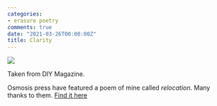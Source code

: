 ```yaml
---
categories:
- erasure poetry
comments: true
date: "2021-03-26T00:00:00Z"
title: Clarity
---
```


<img src="/assets/images/articles/2021/clarity.jpeg" class="responsive"><br>

Taken from DIY Magazine.

Osmosis press have featured a poem of mine called *relocation*. Many thanks to them. [Find it here](https://osmosispress.wordpress.com/2021/03/21/david-ralph-lewis-relocation/)
